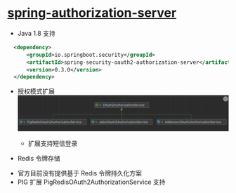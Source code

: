 # [spring-authorization-server](https://blog.csdn.net/vaevaevae233/article/details/127027316)

* Java 1.8 支持

```xml
  <dependency>
      <groupId>io.springboot.security</groupId>
      <artifactId>spring-security-oauth2-authorization-server</artifactId>
      <version>0.3.0</version>
  </dependency>
```

* 授权模式扩展
  ![SAS-1.png](img/SAS-1.png)
    - 扩展支持短信登录

* Redis 令牌存储

- 官方目前没有提供基于 Redis 令牌持久化方案
- PIG 扩展 PigRedisOAuth2AuthorizationService 支持